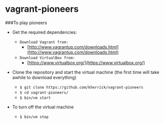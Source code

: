 vagrant-pioneers
================

###To play pioneers

* Get the required dependencies:
  * `Download Vagrant from:`
    * [http://www.vagrantup.com/downloads.html](http://www.vagrantup.com/downloads.html)
  * `Download VirtualBox from:`
    * [https://www.virtualbox.org/](https://www.virtualbox.org/)

* Clone the repository and start the virtual machine (the first time will take awhile to download everything)
  * `$ git clone https://github.com/kherrick/vagrant-pioneers`
  * `$ cd vagrant-pioneers/`
  * `$ bin/vm start`

* To turn off the virtual machine
  * `$ bin/vm stop`
